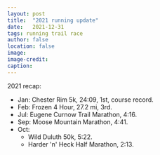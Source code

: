 ```yaml
---
layout: post
title:  "2021 running update"
date:   2021-12-31
tags: running trail race
author: false
location: false
image:
image-credit:
caption:
---
```


2021 recap:
* Jan: Chester Rim 5k, 24:09, 1st, course record.
* Feb: Frozen 4 Hour, 27.2 mi, 3rd.
* Jul: Eugene Curnow Trail Marathon, 4:16.
* Sep: Moose Mountain Marathon, 4:41.
* Oct:
  * Wild Duluth 50k, 5:22.
  * Harder 'n' Heck Half Marathon, 2:13. 
